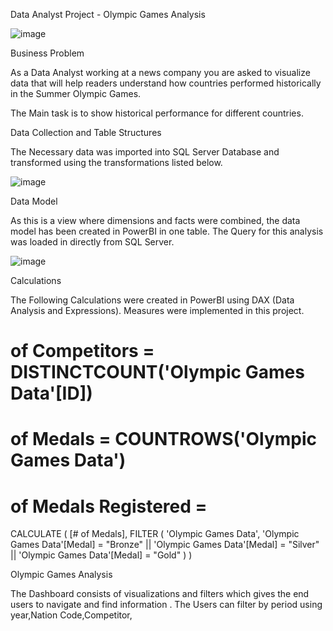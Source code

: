 Data Analyst Project - Olympic Games Analysis

![image](https://user-images.githubusercontent.com/119685963/210103996-9f113621-5bfc-4118-873e-7744c86554c4.png)


Business Problem


As a Data Analyst working at a news company you are asked to visualize data that will help readers understand how countries performed
historically in the Summer Olympic Games.

The Main task is to show historical performance for different countries.

Data Collection and Table Structures

The Necessary data was imported into SQL Server Database and transformed using the transformations listed below.


![image](https://user-images.githubusercontent.com/119685963/210103904-4b2006e0-7684-4eed-be27-5520a33418eb.png)


Data Model

As this is a view where dimensions and facts were combined, the data model has been created in PowerBI in one table.
The Query for this analysis was loaded in directly from SQL Server.

![image](https://user-images.githubusercontent.com/119685963/210104933-18b57fc0-3333-43b8-8023-55fd1e12f6ce.png)


Calculations

The Following Calculations were created in PowerBI using DAX (Data Analysis and Expressions).
Measures were implemented in this project.

# of Competitors = DISTINCTCOUNT('Olympic Games Data'[ID])

# of Medals = COUNTROWS('Olympic Games Data')

# of Medals Registered = 
CALCULATE (
    [# of Medals],
    FILTER (
        'Olympic Games Data',
        'Olympic Games Data'[Medal] = "Bronze"
            || 'Olympic Games Data'[Medal] = "Silver"
            || 'Olympic Games Data'[Medal] = "Gold"
    )
)


Olympic Games Analysis

The Dashboard consists of visualizations and filters which gives the end users to navigate and find information .
The Users can filter by period using year,Nation Code,Competitor,




